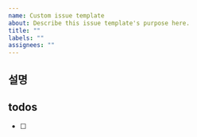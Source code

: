 ```yaml
---
name: Custom issue template
about: Describe this issue template's purpose here.
title: ""
labels: ""
assignees: ""
---
```


## 설명

## todos

- [ ]
